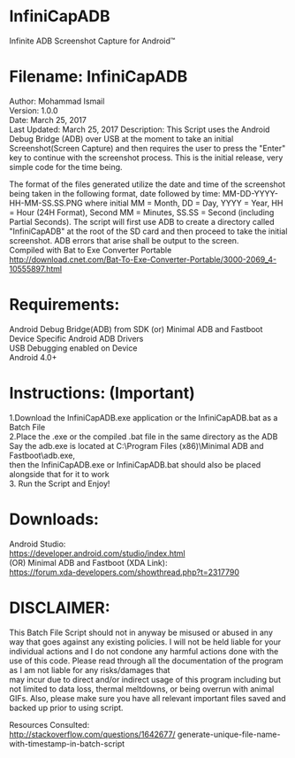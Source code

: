# InfiniCapADB
Infinite ADB Screenshot Capture for Android™

# Filename: InfiniCapADB
Author: Mohammad Ismail<br />
Version: 1.0.0<br />
Date: March 25, 2017<br />
Last Updated: March 25, 2017 <r>
Description: This Script uses the Android Debug Bridge (ADB) over
USB at the moment to take an initial Screenshot(Screen Capture) and then
requires the user to press the "Enter" key to continue with the screenshot
process. This is the initial release, very simple code for the time being.<br />

The format of the files generated utilize the date and time of the screenshot
being taken in the following format, date followed by time:
MM-DD-YYYY-HH-MM-SS.SS.PNG
where initial MM = Month, DD = Day, YYYY = Year, HH = Hour (24H Format),
Second MM = Minutes, SS.SS = Second (including Partial Seconds).
The script will first use ADB to create a directory called
"InfiniCapADB" at the root of the SD card and then proceed to take the initial
screenshot. ADB errors that arise shall be output to the screen.<br />
Compiled with Bat to Exe Converter Portable<br />
http://download.cnet.com/Bat-To-Exe-Converter-Portable/3000-2069_4-10555897.html<br />

# Requirements:
Android Debug Bridge(ADB) from SDK (or) Minimal ADB and Fastboot<br />
Device Specific Android ADB Drivers<br />
USB Debugging enabled on Device<br />
Android 4.0+<br />

# Instructions: (Important)
1.Download the InfiniCapADB.exe application or the InfiniCapADB.bat as a Batch File<br />
2.Place the .exe or the compiled .bat file in the same directory as the ADB<br />
Say the adb.exe is located at C:\Program Files (x86)\Minimal ADB and Fastboot\adb.exe,<br />
then the InfiniCapADB.exe or InfiniCapADB.bat should also be placed alongside that for it to work<br />
3. Run the Script and Enjoy!<br />

# Downloads:
Android Studio: <br />
https://developer.android.com/studio/index.html<br />
(OR)
Minimal ADB and Fastboot (XDA Link):<br />
https://forum.xda-developers.com/showthread.php?t=2317790

# DISCLAIMER:
This Batch File Script should not in anyway be misused or abused in
any way that goes against any existing policies. I will not be held liable for
your individual actions and I do not condone any harmful actions done with the
use of this code. Please read through all the documentation of the program as
I am not liable for any risks/damages that<br />
may incur due to direct and/or indirect usage of this program including but not
limited to data loss, thermal meltdowns, or being overrun with animal GIFs.
Also, please make sure you have all relevant important files saved and backed
up prior to using script.<br />

Resources Consulted:<br />
http://stackoverflow.com/questions/1642677/
generate-unique-file-name-with-timestamp-in-batch-script
